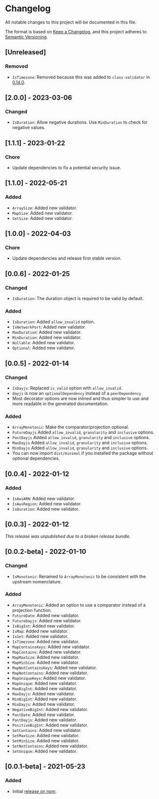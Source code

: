 # Changelog

All notable changes to this project will be documented in this file.

The format is based on [Keep a Changelog](https://keepachangelog.com/en/1.0.0/),
and this project adheres to [Semantic Versioning](https://semver.org/spec/v2.0.0.html).

## [Unreleased]

### Removed

-   `IsTimezone`: Removed because this was added to `class-validator` in [0.14.0](https://github.com/typestack/class-validator/blob/develop/CHANGELOG.md#0140-2022-12-09).

## [2.0.0] - 2023-03-06

### Changed

-   `IsDuration`: Allow negative durations. Use `MinDuration` to check for negative values.

## [1.1.1] - 2023-01-22

### Chore

-   Update dependencies to fix a potential security issue.

## [1.1.0] - 2022-05-21

### Added

-   `ArraySize`: Added new validator.
-   `MapSize`: Added new validator.
-   `SetSize`: Added new validator.

## [1.0.0] - 2022-04-03

### Chore

-   Update dependencies and release first stable version.

## [0.0.6] - 2022-01-25

### Changed

-   `IsDuration`: The duration object is required to be valid by default.

### Added

-   `IsDuration`: Added `allow_invalid` option.
-   `IsNetworkPort`: Added new validator.
-   `MaxDuration`: Added new validator.
-   `MinDuration`: Added new validator.
-   `Nullable`: Added new validator.
-   `Optional`: Added new validator.

## [0.0.5] - 2022-01-14

### Changed

-   `IsDayjs`: Replaced `is_valid` option with `allow_invalid`.
-   `dayjs` is now an `optionalDependency` instead of a `peerDependency`
-   Most decorator options are now inlined and thus simpler to use and more readable in the generated documentation.

### Added

-   `ArrayMonotonic`: Make the comparator/projection optional.
-   `FutureDayjs` Added `allow_invalid`, `granularity` and `inclusive` options.
-   `PastDayjs` Added `allow_invalid`, `granularity` and `inclusive` options.
-   `MaxDayjs` Added `allow_invalid`, `granularity` and `inclusive` options.
-   `MinDayjs` Added `allow_invalid`, `granularity` and `inclusive` options.
-   You can now import `dist/minimal` if you installed the package without optional dependencies.

## [0.0.4] - 2022-01-12

### Added

-   `IsAwsARN`: Added new validator.
-   `IsAwsRegion`: Added new validator.
-   `IsDuration`: Added new validator.

## [0.0.3] - 2022-01-12

_This release was unpublished due to a broken release bundle._

## [0.0.2-beta] - 2022-01-10

### Changed

-   `IsMonotonic`: Renamed to `ArrayMonotonic` to be consistent with the upstream nomenclature.

### Added

-   `ArrayMonotonic`: Added an option to use a comparator instead of a projection function.
-   `FutureDate`: Added new validator.
-   `FutureDayjs`: Added new validator.
-   `IsBigInt`: Added new validator.
-   `IsMap`: Added new validator.
-   `IsSet`: Added new validator.
-   `IsTimezone`: Added new validator.
-   `MapContainsKeys`: Added new validator.
-   `MapContains`: Added new validator.
-   `MapMaxSize`: Added new validator.
-   `MapMinSize`: Added new validator.
-   `MapNotContainsKeys`: Added new validator.
-   `MapNotContains`: Added new validator.
-   `MapUniqueKeys`: Added new validator.
-   `MapUnique`: Added new validator.
-   `MaxBigInt`: Added new validator.
-   `MaxDayjs`: Added new validator.
-   `MinBigInt`: Added new validator.
-   `MinDayjs`: Added new validator.
-   `NegativeBigInt`: Added new validator.
-   `PastDate`: Added new validator.
-   `PastDayjs`: Added new validator.
-   `PositiveBigInt`: Added new validator.
-   `SetContains`: Added new validator.
-   `SetMaxSize`: Added new validator.
-   `SetMinSize`: Added new validator.
-   `SetNotContains`: Added new validator.
-   `SetUnique`: Added new validator.

## [0.0.1-beta] - 2021-05-23

### Added

-   Initial [release on npm](https://www.npmjs.com/package/class-validator-extended).
